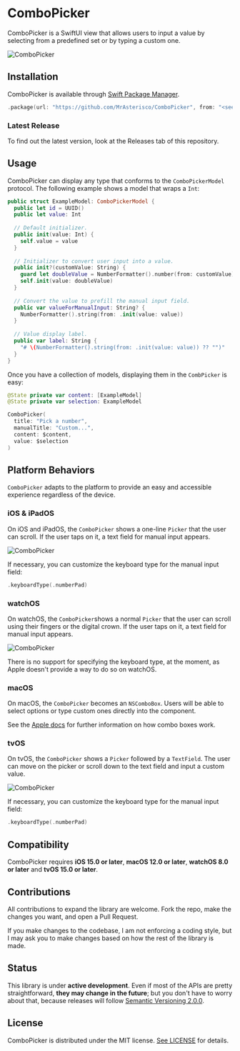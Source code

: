 # ComboPicker

ComboPicker is a SwiftUI view that allows users to input a value by selecting from a predefined set or by typing a custom one.

![ComboPicker](images/hero.png)

## Installation
ComboPicker is available through [Swift Package Manager](https://swift.org/package-manager).

```swift
.package(url: "https://github.com/MrAsterisco/ComboPicker", from: "<see GitHub releases>")
```

### Latest Release
To find out the latest version, look at the Releases tab of this repository.

## Usage
ComboPicker can display any type that conforms to the `ComboPickerModel` protocol. The following example shows a model that wraps a `Int`:

```swift
public struct ExampleModel: ComboPickerModel {
  public let id = UUID()
  public let value: Int
  
  // Default initializer.
  public init(value: Int) {
    self.value = value
  }
  
  // Initializer to convert user input into a value.
  public init?(customValue: String) {
    guard let doubleValue = NumberFormatter().number(from: customValue)?.intValue else { return nil }
    self.init(value: doubleValue)
  }
  
  // Convert the value to prefill the manual input field.
  public var valueForManualInput: String? {
    NumberFormatter().string(from: .init(value: value))
  }
  
  // Value display label.
  public var label: String {
    "# \(NumberFormatter().string(from: .init(value: value)) ?? "")"
  }
}
```

Once you have a collection of models, displaying them in the `CombPicker` is easy:

```swift
@State private var content: [ExampleModel]
@State private var selection: ExampleModel

ComboPicker(
  title: "Pick a number",
  manualTitle: "Custom...",
  content: $content,
  value: $selection
)
```

## Platform Behaviors
`ComboPicker` adapts to the platform to provide an easy and accessible experience regardless of the device.

### iOS & iPadOS
On iOS and iPadOS, the `ComboPicker` shows a one-line `Picker` that the user can scroll. If the user taps on it, a text field for manual input appears.

![ComboPicker](images/iphone.gif)

If necessary, you can customize the keyboard type for the manual input field:

```swift
.keyboardType(.numberPad)
```

### watchOS
On watchOS, the `ComboPicker`shows a normal `Picker` that the user can scroll using their fingers or the digital crown. If the user taps on it, a text field for manual input appears.

![ComboPicker](images/watch.gif)

There is no support for specifying the keyboard type, at the moment, as Apple doesn't provide a way to do so on watchOS.

### macOS
On macOS, the `ComboPicker` becomes an `NSComboBox`. Users will be able to select options or type custom ones directly into the component.

See the [Apple docs](https://developer.apple.com/design/human-interface-guidelines/components/selection-and-input/combo-boxes) for further information on how combo boxes work.

### tvOS
On tvOS, the `ComboPicker` shows a `Picker` followed by a `TextField`. The user can move on the picker or scroll down to the text field and input a custom value.

![ComboPicker](images/appletv.gif)

If necessary, you can customize the keyboard type for the manual input field:

```swift
.keyboardType(.numberPad)
```
## Compatibility
ComboPicker requires **iOS 15.0 or later**, **macOS 12.0 or later**, **watchOS 8.0 or later** and **tvOS 15.0 or later**.

## Contributions
All contributions to expand the library are welcome. Fork the repo, make the changes you want, and open a Pull Request.

If you make changes to the codebase, I am not enforcing a coding style, but I may ask you to make changes based on how the rest of the library is made.

## Status
This library is under **active development**. Even if most of the APIs are pretty straightforward, **they may change in the future**; but you don't have to worry about that, because releases will follow [Semantic Versioning 2.0.0](https://semver.org/).

## License
ComboPicker is distributed under the MIT license. [See LICENSE](https://github.com/MrAsterisco/ComboPicker/blob/master/LICENSE) for details.
